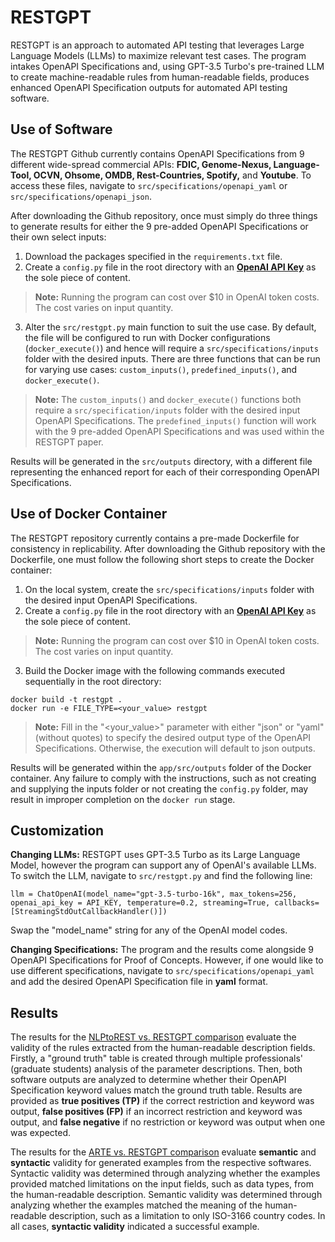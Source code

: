 # RESTGPT

RESTGPT is an approach to automated API testing that leverages Large Language Models (LLMs) to maximize relevant test cases. The program intakes OpenAPI Specifications and, using GPT-3.5 Turbo's pre-trained LLM to create machine-readable rules from human-readable fields, produces enhanced OpenAPI Specification outputs for automated API testing software.

## Use of Software

The RESTGPT Github currently contains OpenAPI Specifications from 9 different wide-spread commercial APIs: **FDIC, Genome-Nexus, Language-Tool, OCVN, Ohsome, OMDB, Rest-Countries, Spotify,** and **Youtube**. To access these files, navigate to `src/specifications/openapi_yaml` or `src/specifications/openapi_json`.

After downloading the Github repository, once must simply do three things to generate results for either the 9 pre-added OpenAPI Specifications or their own select inputs:
1. Download the packages specified in the `requirements.txt` file.
2. Create a `config.py` file in the root directory with an [**OpenAI API Key**](https://platform.openai.com/account/api-keys) as the sole piece of content.
> **Note:**
> Running the program can cost over $10 in OpenAI token costs. The cost varies on input quantity.
3. Alter the `src/restgpt.py` main function to suit the use case. By default, the file will be configured to run with Docker configurations (`docker_execute()`) and hence will require a `src/specifications/inputs` folder with the desired inputs. There are three functions that can be run for varying use cases: `custom_inputs()`, `predefined_inputs()`, and `docker_execute()`.

> **Note:**
> The `custom_inputs()` and `docker_execute()` functions both require a `src/specification/inputs` folder with the desired input OpenAPI Specifications. The `predefined_inputs()` function will work with the 9 pre-added OpenAPI Specifications and was used within the RESTGPT paper.

Results will be generated in the `src/outputs` directory, with a different file representing the enhanced report for each of their corresponding OpenAPI Specifications. 

## Use of Docker Container

The RESTGPT repository currently contains a pre-made Dockerfile for consistency in replicability. After downloading the Github repository with the Dockerfile, one must follow the following short steps to create the Docker container:
1. On the local system, create the `src/specifications/inputs` folder with the desired input OpenAPI Specifications.
2. Create a `config.py` file in the root directory with an [**OpenAI API Key**](https://platform.openai.com/account/api-keys) as the sole piece of content.
> **Note:**
> Running the program can cost over $10 in OpenAI token costs. The cost varies on input quantity.
3. Build the Docker image with the following commands executed sequentially in the root directory:
```
docker build -t restgpt .
docker run -e FILE_TYPE=<your_value> restgpt
```

> **Note:**
> Fill in the "<your_value>" parameter with either "json" or "yaml" (without quotes) to specify the desired output type of the OpenAPI Specifications. Otherwise, the execution will default to json outputs.

Results will be generated within the `app/src/outputs` folder of the Docker container. Any failure to comply with the instructions, such as not creating and supplying the inputs folder or not creating the `config.py` folder, may result in improper completion on the `docker run` stage.
## Customization

**Changing LLMs:** RESTGPT uses GPT-3.5 Turbo as its Large Language Model, however the program can support any of OpenAI's available LLMs. To switch the LLM, navigate to `src/restgpt.py` and find the following line:
```
llm = ChatOpenAI(model_name="gpt-3.5-turbo-16k", max_tokens=256, openai_api_key = API_KEY, temperature=0.2, streaming=True, callbacks=[StreamingStdOutCallbackHandler()])
```
Swap the "model_name" string for any of the OpenAI model codes.

**Changing Specifications:** The program and the results come alongside 9 OpenAPI Specifications for Proof of Concepts. However, if one would like to use different specifications, navigate to `src/specifications/openapi_yaml` and add the desired OpenAPI Specification file in **yaml** format.

## Results

The results for the [NLPtoREST vs. RESTGPT comparison](https://docs.google.com/spreadsheets/d/1_8WJ6GkmMhOOTBmXf3d9vMPF5r7FrE34A51fHcyOQPA/edit?usp=sharing) evaluate the validity of the rules extracted from the human-readable description fields. Firstly, a "ground truth" table is created through multiple professionals' (graduate students) analysis of the parameter descriptions. Then, both software outputs are analyzed to determine whether their OpenAPI Specification keyword values match the ground truth table. Results are provided as **true positives (TP)** if the correct restriction and keyword was output, **false positives (FP)** if an incorrect restriction and keyword was output, and **false negative** if no restriction or keyword was output when one was expected.

The results for the [ARTE vs. RESTGPT comparison](https://docs.google.com/spreadsheets/d/1NLgmgkgMhnl31Z1_Z3j6-9aGUVhPEo67h6vkMKZnfFI/edit?usp=sharing) evaluate **semantic** and **syntactic** validity for generated examples from the respective softwares. Syntactic validity was determined through analyzing whether the examples provided matched limitations on the input fields, such as data types, from the human-readable description. Semantic validity was determined through analyzing whether the examples matched the meaning of the human-readable description, such as a limitation to only ISO-3166 country codes. In all cases, **syntactic validity** indicated a successful example.
